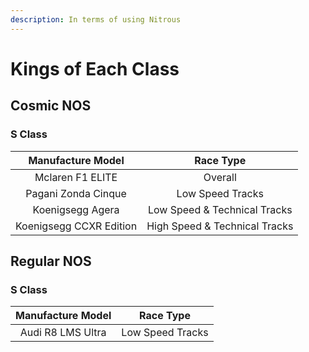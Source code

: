 ```yaml
---
description: In terms of using Nitrous
---
```


# Kings of Each Class

## Cosmic NOS

### S Class

| Manufacture Model | Race Type |
| :---: | :---: |
| Mclaren F1 ELITE | Overall |
| Pagani Zonda Cinque | Low Speed Tracks |
| Koenigsegg Agera | Low Speed & Technical Tracks |
| Koenigsegg CCXR Edition | High Speed & Technical Tracks |

## Regular NOS

### S Class

| Manufacture Model | Race Type |
| :---: | :---: |
| Audi R8 LMS Ultra | Low Speed Tracks |

